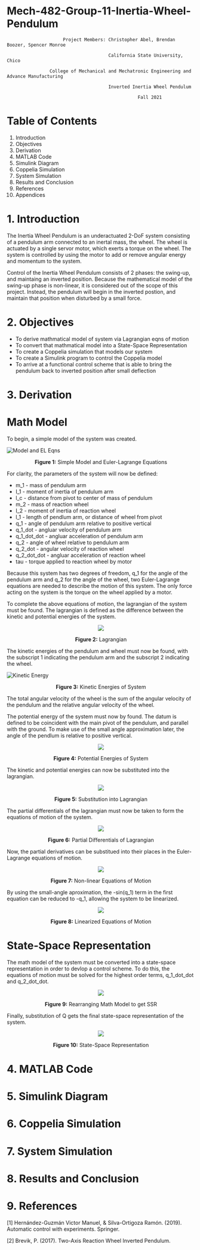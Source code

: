 # Mech-482-Group-11-Inertia-Wheel-Pendulum

                         Project Members: Christopher Abel, Brendan Boozer, Spencer Monroe

                                          California State University, Chico

                    College of Mechanical and Mechatronic Engineering and Advance Manufacturing

                                          Inverted Inertia Wheel Pendulum

                                                     Fall 2021

# Table of Contents
1. Introduction
2. Objectives
3. Derivation
4. MATLAB Code
5. Simulink Diagram
6. Coppelia Simulation
7. System Simulation
8. Results and Conclusion
9. References
10. Appendices

# 1. Introduction
The Inertia Wheel Pendulum is an underactuated 2-DoF system consisting of a pendulum arm connected to an inertal mass, the wheel. The wheel is actuated by a single servor motor, which exerts a torque on the wheel. The system is controlled by using the motor to add or remove angular energy and momentum to the system. 

Control of the Inertia Wheel Pendulum consists of 2 phases: the swing-up, and maintaing an inverted position. Because the mathematical model of the swing-up phase is non-linear, it is considered out of the scope of this project. Instead, the pendulum will begin in the inverted postion, and maintain that position when disturbed by a small force.

# 2. Objectives
* To derive mathmatical model of system via Lagrangian eqns of motion
* To convert that mathmatical model into a State-Space Representation
* To create a Coppelia simulation that models our system
* To create a Simulink program to control the Coppelia model
* To arrive at a functional control scheme that is able to bring the pendulum back to inverted position after small deflection

# 3. Derivation
# Math Model
To begin, a simple model of the system was created.

![Model and EL Eqns](https://github.com/cabel3/Mech-482-Group-11-Inertia-Wheel-Pendulum/blob/main/Photos/Derivation/Diagram%20and%20lagrangian%20eqns%20of%20motion.png)
<p align="center"><b>Figure 1:</b> Simple Model and Euler-Lagrange Equations</p>

For clarity, the parameters of the system will now be defined:
* m_1 - mass of pendulum arm
* I_1 - moment of inertia of pendulum arm
* l_c - distance from pivot to center of mass of pendulum
* m_2 - mass of reaction wheel
* I_2 - moment of inertia of reaction wheel
* l_1 - length of pendlum arm, or distance of wheel from pivot
* q_1 - angle of pendulum arm relative to positive vertical
* q_1_dot - angluar velocity of pendulum arm
* q_1_dot_dot - angluar acceleration of pendulum arm
* q_2 - angle of wheel relative to pendulum arm
* q_2_dot - angular velocity of reaction wheel
* q_2_dot_dot - angluar acceleration of reaction wheel
* tau - torque applied to reaction wheel by motor

Because this system has two degrees of freedom, q_1 for the angle of the pendulum arm and q_2 for the angle of the wheel, two Euler-Lagrange equations are needed to describe the motion of this system. The only force acting on the system is the torque on the wheel applied by a motor.

To complete the above equations of motion, the lagrangian of the system must be found. The lagrangian is defined as the difference between the kinetic and potential energies of the system.

<p align="center">
  <img src="https://github.com/cabel3/Mech-482-Group-11-Inertia-Wheel-Pendulum/blob/main/Photos/Derivation/lagrangian.png" />
</p>
<p align="center"><b>Figure 2:</b> Lagrangian</p>

The kinetic energies of the pendulum and wheel must now be found, with the subscript 1 indicating the pendulum arm and the subscript 2 indicating the wheel.

![Kinetic Energy](https://github.com/cabel3/Mech-482-Group-11-Inertia-Wheel-Pendulum/blob/main/Photos/Derivation/Kinetic%20energies.png)
<p align="center"><b>Figure 3:</b> Kinetic Energies of System</p>

The total angular velocity of the wheel is the sum of the angular velocity of the pendulum and the relative angular velocity of the wheel.

The potential energy of the system must now by found. The datum is defined to be coincident with the main pivot of the pendulum, and parallel with the ground. To make use of the small angle approximation later, the angle of the pendlum is relative to positive vertical.

<p align="center">
  <img src="https://github.com/cabel3/Mech-482-Group-11-Inertia-Wheel-Pendulum/blob/main/Photos/Derivation/Potential%20Energy.png" />
</p>
<p align="center"><b>Figure 4:</b> Potential Energies of System</p>

The kinetic and potential energies can now be substituted into the lagrangian.

<p align="center">
  <img src="https://github.com/cabel3/Mech-482-Group-11-Inertia-Wheel-Pendulum/blob/main/Photos/Derivation/Filled%20out%20lagrangian.png" />
</p>
<p align="center"><b>Figure 5:</b> Substitution into Lagrangian</p>

The partial differentials of the lagrangian must now be taken to form the equations of motion of the system.

<p align="center">
  <img src="https://github.com/cabel3/Mech-482-Group-11-Inertia-Wheel-Pendulum/blob/main/Photos/Derivation/Partial%20derivatives.png" />
</p>
<p align="center"><b>Figure 6:</b> Partial Differentials of Lagrangian</p>

Now, the partial derivatives can be substitued into their places in the Euler-Lagrange equations of motion.

<p align="center">
  <img src="https://github.com/cabel3/Mech-482-Group-11-Inertia-Wheel-Pendulum/blob/main/Photos/Derivation/eqns%20of%20motion.png" />
</p>
<p align="center"><b>Figure 7:</b> Non-linear Equations of Motion</p>

By using the small-angle aproximation, the -sin(q_1) term in the first equation can be reduced to -q_1, allowing the system to be linearized.

<p align="center">
  <img src="https://github.com/cabel3/Mech-482-Group-11-Inertia-Wheel-Pendulum/blob/main/Photos/Derivation/math%20model.png" />
</p>
<p align="center"><b>Figure 8:</b> Linearized Equations of Motion</p>

# State-Space Representation
The math model of the system must be converted into a state-space representation in order to devlop a control scheme. To do this, the equations of motion must be solved for the highest order terms, q_1_dot_dot and q_2_dot_dot.

<p align="center">
  <img src="https://github.com/cabel3/Mech-482-Group-11-Inertia-Wheel-Pendulum/blob/main/Photos/Derivation/reaaranging%20to%20get%20SSR.png" />
</p>
<p align="center"><b>Figure 9:</b> Rearranging Math Model to get SSR</p>

Finally, substitution of Q gets the final state-space representation of the system.

<p align="center">
  <img src="https://github.com/cabel3/Mech-482-Group-11-Inertia-Wheel-Pendulum/blob/main/Photos/Derivation/SSR.png" />
</p>
<p align="center"><b>Figure 10:</b> State-Space Representation</p>

# 4. MATLAB Code


# 5. Simulink Diagram


# 6. Coppelia Simulation


# 7. System Simulation


# 8. Results and Conclusion

# 9. References
[1] Hernández-Guzmán Victor Manuel, &amp; Silva-Ortigoza Ramón. (2019). Automatic control with experiments. Springer. 

[2] Brevik, P. (2017). Two-Axis Reaction Wheel Inverted Pendulum.
